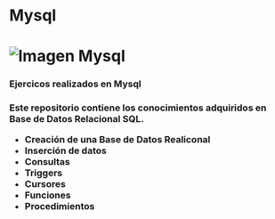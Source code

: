 <h1>Mysql<h1>
<img src="https://proyectoa.com/wp-content/uploads/2008/09/mysql.jpg" alt="Imagen Mysql">
<h3><b>Ejercicos realizados en Mysql</b><h3>
<p>Este repositorio contiene los conocimientos adquiridos en Base de Datos Relacional SQL.</p>
<ul>
    <li>Creación de una Base de Datos Realiconal</li>
    <li>Inserción de datos</li>
    <li>Consultas</li>
    <li>Triggers</li>
    <li>Cursores</li>
    <li>Funciones</li>
    <li>Procedimientos</li>
</ul>